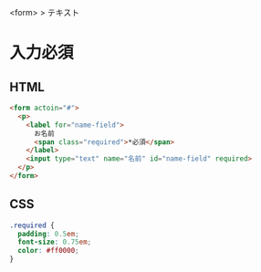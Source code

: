\<form> > テキスト
# 入力必須
## HTML
```html
<form actoin="#">
  <p>
    <label for="name-field">
      お名前
      <span class="required">*必須</span>
    </label>
    <input type="text" name="名前" id="name-field" required>
  </p>
</form>
```

## CSS
```css
.required {
  padding: 0.5em;
  font-size: 0.75em;
  color: #ff0000;
}
```
